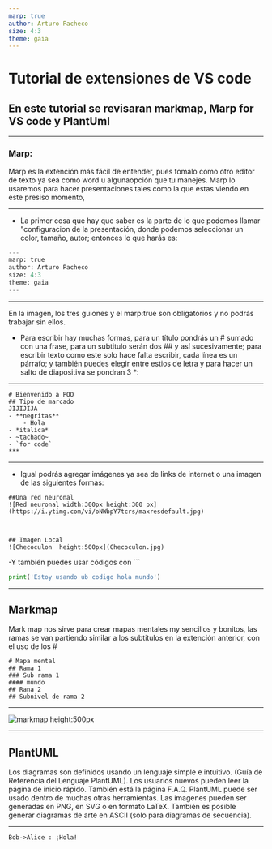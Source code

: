 ```yaml
---
marp: true
author: Arturo Pacheco 
size: 4:3 
theme: gaia 
--- 
```

# Tutorial de extensiones de VS code
## En este tutorial se revisaran markmap, Marp for VS code y PlantUml  
---  
### Marp: 
Marp es la extención más fácil de entender, pues tomalo como otro editor de texto ya sea como word u algunaopción que tu manejes. Marp lo usaremos para hacer presentaciones tales como la que estas viendo en este presiso momento,
***

- La primer cosa que hay que saber es la parte de lo que podemos llamar  "configuracion de la presentación, donde podemos seleccionar un color, tamaño, autor; entonces lo que harás es: 
```py  
---
marp: true
author: Arturo Pacheco 
size: 4:3 
theme: gaia 
---  
``` 
*** 
En la imagen, los tres guiones y el marp:true son obligatorios y no podrás trabajar sin ellos.  

- Para escribir hay muchas formas, para un título pondrás un # sumado con una frase, para un subtitulo serán dos ## y así sucesivamente; para escribir texto como este solo hace falta escribir, cada línea es un párrafo; y también puedes elegir entre estios de letra y para hacer un salto de diapositiva se pondran 3 *: 
***
``` 
# Bienvenido a POO 
## Tipo de marcado 
JIJIJIJA 
- **negritas** 
    - Hola 
- *italica* 
- ~tachado~
- `for code`  
***
``` 
*** 
- Igual podrás agregar imágenes ya sea de links de internet o una imagen de las siguientes formas: 
``` 
##Una red neuronal
![Red neuronal width:300px height:300 px](https://i.ytimg.com/vi/oNWbpY7tcrs/maxresdefault.jpg)


  
## Imagen Local
![Checoculon  height:500px](Checoculon.jpg) 
``` 
-Y también puedes usar códigos con ``` 
``` py 
print('Estoy usando ub codigo hola mundo') 
``` 
*** 
## Markmap 
Mark map nos sirve para crear mapas mentales my sencillos y bonitos, las ramas se van partiendo similar a los subtitulos en la extención anterior, con el uso de los # 
```
# Mapa mental 
## Rama 1  
### Sub rama 1 
#### mundo
## Rana 2 
## Subnivel de rama 2 
``` 
*** 
![markmap  height:500px](markmap.jpeg)  

*** 
## PlantUML 
Los diagramas son definidos usando un lenguaje simple e intuitivo. (Guía de Referencia del Lenguaje PlantUML).
Los usuarios nuevos pueden leer la página de inicio rápido. También está la página F.A.Q. PlantUML puede ser usado dentro de muchas otras herramientas.
Las imagenes pueden ser generadas en PNG, en SVG o en formato LaTeX. También es posible generar diagramas de arte en ASCII (solo para diagramas de secuencia). 
*** 
``` 
Bob->Alice : ¡Hola! 
```